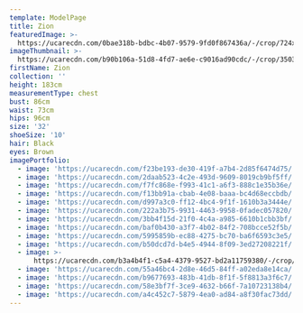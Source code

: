 ```yaml
---
template: ModelPage
title: Zion
featuredImage: >-
  https://ucarecdn.com/0bae318b-bdbc-4b07-9579-9fd0f867436a/-/crop/724x300/276,0/-/preview/
imageThumbnail: >-
  https://ucarecdn.com/b90b106a-51d8-4fd7-ae6e-c9016ad90cdc/-/crop/3503x3648/679,0/-/preview/
firstName: Zion
collection: ''
height: 183cm
measurementType: chest
bust: 86cm
waist: 73cm
hips: 96cm
size: '32'
shoeSize: '10'
hair: Black
eyes: Brown
imagePortfolio:
  - image: 'https://ucarecdn.com/f23be193-de30-419f-a7b4-2d85f6474d75/'
  - image: 'https://ucarecdn.com/2daab523-4c2e-493d-9609-8019cb9bf5ff/'
  - image: 'https://ucarecdn.com/f7fc868e-f993-41c1-a6f3-888c1e35b36e/'
  - image: 'https://ucarecdn.com/f13bb91a-cbab-4e08-baaa-bc4d68eccbdb/'
  - image: 'https://ucarecdn.com/d997a3c0-ff12-4bc4-9f1f-1610b3a3444e/'
  - image: 'https://ucarecdn.com/222a3b75-9931-4463-9958-0fadec057820/'
  - image: 'https://ucarecdn.com/3bb4f15d-21f0-4c4a-a985-6610b1cbb3bf/'
  - image: 'https://ucarecdn.com/baf0b430-a3f7-4b02-84f2-708bcce52f5b/'
  - image: 'https://ucarecdn.com/5995859b-ec88-4275-bc70-ba6f6593c3e5/'
  - image: 'https://ucarecdn.com/b50dcd7d-b4e5-4944-8f09-3ed27208221f/'
  - image: >-
      https://ucarecdn.com/b3a4b4f1-c5a4-4379-9527-bd2a11759380/-/crop/677x300/323,0/-/preview/
  - image: 'https://ucarecdn.com/55a46bc4-2d8e-46d5-84ff-a02eda8e14ca/'
  - image: 'https://ucarecdn.com/b9677693-483b-41db-8f1f-5f8813a3f6c7/'
  - image: 'https://ucarecdn.com/58e3bf7f-3ce9-4632-b66f-7a10723138b4/'
  - image: 'https://ucarecdn.com/a4c452c7-5879-4ea0-ad84-a8f30fac73dd/'
---
```


